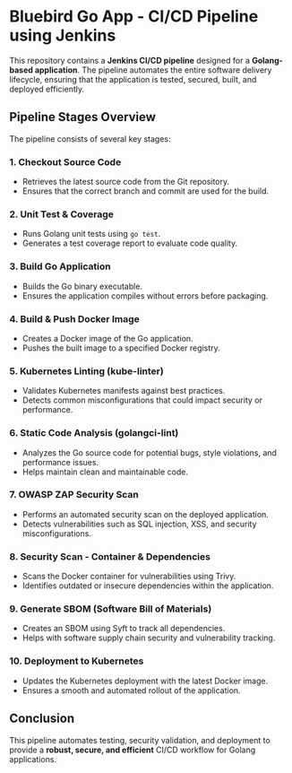 # **Bluebird Go App - CI/CD Pipeline using Jenkins**

This repository contains a **Jenkins CI/CD pipeline** designed for a **Golang-based application**. The pipeline automates the entire software delivery lifecycle, ensuring that the application is tested, secured, built, and deployed efficiently.

## **Pipeline Stages Overview**

The pipeline consists of several key stages:

### **1. Checkout Source Code**  
- Retrieves the latest source code from the Git repository.
- Ensures that the correct branch and commit are used for the build.

### **2. Unit Test & Coverage**  
- Runs Golang unit tests using `go test`.
- Generates a test coverage report to evaluate code quality.

### **3. Build Go Application**  
- Builds the Go binary executable.
- Ensures the application compiles without errors before packaging.

### **4. Build & Push Docker Image**  
- Creates a Docker image of the Go application.
- Pushes the built image to a specified Docker registry.

### **5. Kubernetes Linting (kube-linter)**  
- Validates Kubernetes manifests against best practices.
- Detects common misconfigurations that could impact security or performance.

### **6. Static Code Analysis (golangci-lint)**  
- Analyzes the Go source code for potential bugs, style violations, and performance issues.
- Helps maintain clean and maintainable code.

### **7. OWASP ZAP Security Scan**  
- Performs an automated security scan on the deployed application.
- Detects vulnerabilities such as SQL injection, XSS, and security misconfigurations.

### **8. Security Scan - Container & Dependencies**  
- Scans the Docker container for vulnerabilities using Trivy.
- Identifies outdated or insecure dependencies within the application.

### **9. Generate SBOM (Software Bill of Materials)**  
- Creates an SBOM using Syft to track all dependencies.
- Helps with software supply chain security and vulnerability tracking.

### **10. Deployment to Kubernetes**  
- Updates the Kubernetes deployment with the latest Docker image.
- Ensures a smooth and automated rollout of the application.

## **Conclusion**  
This pipeline automates testing, security validation, and deployment to provide a **robust, secure, and efficient** CI/CD workflow for Golang applications.  